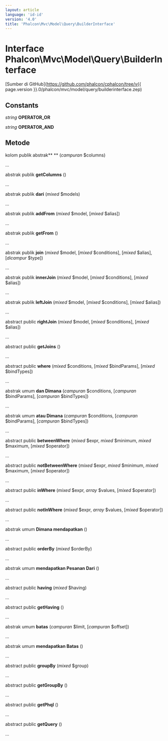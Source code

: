 ```yaml
---
layout: article
language: 'id-id'
version: '4.0'
title: 'Phalcon\Mvc\Model\Query\BuilderInterface'
---
```

# Interface **Phalcon\Mvc\Model\Query\BuilderInterface**

[Sumber di GitHub](https://github.com/phalcon/cphalcon/tree/v{{ page.version }}.0/phalcon/mvc/model/query/builderinterface.zep)

## Constants

*string* **OPERATOR_OR**

*string* **OPERATOR_AND**

## Metode

kolom publik abstrak** ** (*campuran* $columns)

...

abstrak publik **getColumns** ()

...

abstrak publik **dari** (*mixed* $models)

...

abstrak publik **addFrom** (*mixed* $model, [*mixed* $alias])

...

abstrak publik **getFrom** ()

...

abstrak publik **join** (*mixed* $model, [*mixed* $conditions], [*mixed* $alias], [*dicampur* $type])

...

abstrak publik **innerJoin** (*mixed* $model, [*mixed* $conditions], [*mixed* $alias])

...

abstrak publik **leftJoin** (*mixed* $model, [*mixed* $conditions], [*mixed* $alias])

...

abstract public **rightJoin** (*mixed* $model, [*mixed* $conditions], [*mixed* $alias])

...

abstract public **getJoins** ()

...

abstract public **where** (*mixed* $conditions, [*mixed* $bindParams], [*mixed* $bindTypes])

...

abstrak umum **dan Dimana** (*campuran* $conditions, [*campuran* $bindParams], [*campuran* $bindTypes])

...

abstrak umum **atau Dimana** (*campuran* $conditions, [*campuran* $bindParams], [*campuran* $bindTypes])

...

abstract public **betweenWhere** (*mixed* $expr, *mixed* $minimum, *mixed* $maximum, [*mixed* $operator])

...

abstract public **notBetweenWhere** (*mixed* $expr, *mixed* $minimum, *mixed* $maximum, [*mixed* $operator])

...

abstract public **inWhere** (*mixed* $expr, *array* $values, [*mixed* $operator])

...

abstract public **notInWhere** (*mixed* $expr, *array* $values, [*mixed* $operator])

...

abstrak umum **Dimana mendapatkan** ()

...

abstract public **orderBy** (*mixed* $orderBy)

...

abstrak umum **mendapatkan Pesanan Dari** ()

...

abstract public **having** (*mixed* $having)

...

abstract public **getHaving** ()

...

abstrak umum **batas** (*campuran* $limit, [*campuran* $offset])

...

abstrak umum **mendapatkan Batas** ()

...

abstract public **groupBy** (*mixed* $group)

...

abstract public **getGroupBy** ()

...

abstract public **getPhql** ()

...

abstract public **getQuery** ()

...